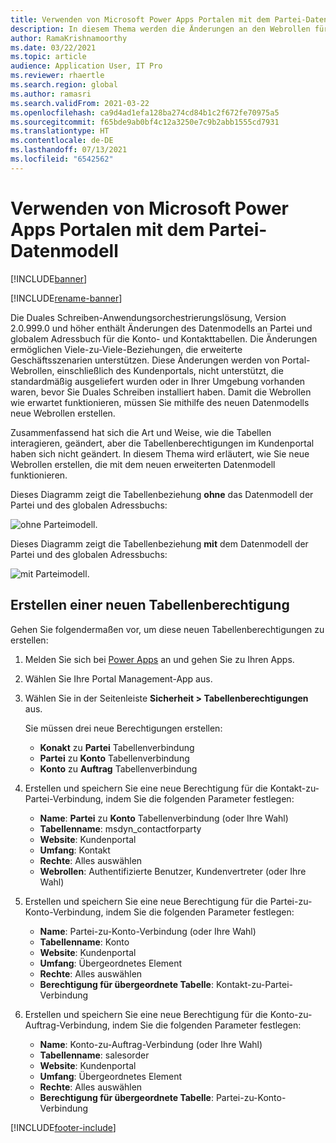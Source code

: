 ```yaml
---
title: Verwenden von Microsoft Power Apps Portalen mit dem Partei-Datenmodell
description: In diesem Thema werden die Änderungen an den Webrollen für Microsoft Power Apps Portale aufgrund des Partei-Datenmodells in Duales Schreiben beschrieben.
author: RamaKrishnamoorthy
ms.date: 03/22/2021
ms.topic: article
audience: Application User, IT Pro
ms.reviewer: rhaertle
ms.search.region: global
ms.author: ramasri
ms.search.validFrom: 2021-03-22
ms.openlocfilehash: ca9d4ad1efa128ba274cd84b1c2f672fe70975a5
ms.sourcegitcommit: f65bde9ab0bf4c12a3250e7c9b2abb1555cd7931
ms.translationtype: HT
ms.contentlocale: de-DE
ms.lasthandoff: 07/13/2021
ms.locfileid: "6542562"
---
```

# <a name="using-microsoft-power-apps-portals-with-the-party-data-model"></a>Verwenden von Microsoft Power Apps Portalen mit dem Partei-Datenmodell

[!INCLUDE[banner](../../includes/banner.md)]

[!INCLUDE[rename-banner](~/includes/cc-data-platform-banner.md)]

Die Duales Schreiben-Anwendungsorchestrierungslösung, Version 2.0.999.0 und höher enthält Änderungen des Datenmodells an Partei und globalem Adressbuch für die Konto- und Kontakttabellen. Die Änderungen ermöglichen Viele-zu-Viele-Beziehungen, die erweiterte Geschäftsszenarien unterstützen. Diese Änderungen werden von Portal-Webrollen, einschließlich des Kundenportals, nicht unterstützt, die standardmäßig ausgeliefert wurden oder in Ihrer Umgebung vorhanden waren, bevor Sie Duales Schreiben installiert haben. Damit die Webrollen wie erwartet funktionieren, müssen Sie mithilfe des neuen Datenmodells neue Webrollen erstellen. 

Zusammenfassend hat sich die Art und Weise, wie die Tabellen interagieren, geändert, aber die Tabellenberechtigungen im Kundenportal haben sich nicht geändert. In diesem Thema wird erläutert, wie Sie neue Webrollen erstellen, die mit dem neuen erweiterten Datenmodell funktionieren.

Dieses Diagramm zeigt die Tabellenbeziehung **ohne** das Datenmodell der Partei und des globalen Adressbuchs:

   ![ohne Parteimodell.](media/without-party-model.PNG)

Dieses Diagramm zeigt die Tabellenbeziehung **mit** dem Datenmodell der Partei und des globalen Adressbuchs:

   ![mit Parteimodell.](media/with-party-model.png)

## <a name="create-a-new-table-permission"></a>Erstellen einer neuen Tabellenberechtigung

Gehen Sie folgendermaßen vor, um diese neuen Tabellenberechtigungen zu erstellen:

1. Melden Sie sich bei [Power Apps](https://make.powerapps.com) an und gehen Sie zu Ihren Apps.
2. Wählen Sie Ihre Portal Management-App aus.
3. Wählen Sie in der Seitenleiste **Sicherheit > Tabellenberechtigungen** aus.

    Sie müssen drei neue Berechtigungen erstellen:

    + **Konakt** zu **Partei** Tabellenverbindung
    + **Partei** zu **Konto** Tabellenverbindung
    + **Konto** zu **Auftrag** Tabellenverbindung

4. Erstellen und speichern Sie eine neue Berechtigung für die Kontakt-zu-Partei-Verbindung, indem Sie die folgenden Parameter festlegen:

    + **Name**: **Partei** zu **Konto** Tabellenverbindung (oder Ihre Wahl)
    + **Tabellenname**: msdyn_contactforparty
    + **Website**: Kundenportal
    + **Umfang**: Kontakt
    + **Rechte**: Alles auswählen
    + **Webrollen**: Authentifizierte Benutzer, Kundenvertreter (oder Ihre Wahl)

5. Erstellen und speichern Sie eine neue Berechtigung für die Partei-zu-Konto-Verbindung, indem Sie die folgenden Parameter festlegen:

    + **Name**: Partei-zu-Konto-Verbindung (oder Ihre Wahl)
    + **Tabellenname**: Konto
    + **Website**: Kundenportal
    + **Umfang**: Übergeordnetes Element
    + **Rechte**: Alles auswählen
    + **Berechtigung für übergeordnete Tabelle**: Kontakt-zu-Partei-Verbindung

6. Erstellen und speichern Sie eine neue Berechtigung für die Konto-zu-Auftrag-Verbindung, indem Sie die folgenden Parameter festlegen:

    + **Name**: Konto-zu-Auftrag-Verbindung (oder Ihre Wahl)
    + **Tabellenname**: salesorder
    + **Website**: Kundenportal
    + **Umfang**: Übergeordnetes Element
    + **Rechte**: Alles auswählen
    + **Berechtigung für übergeordnete Tabelle**: Partei-zu-Konto-Verbindung

[!INCLUDE[footer-include](../../../../includes/footer-banner.md)]
